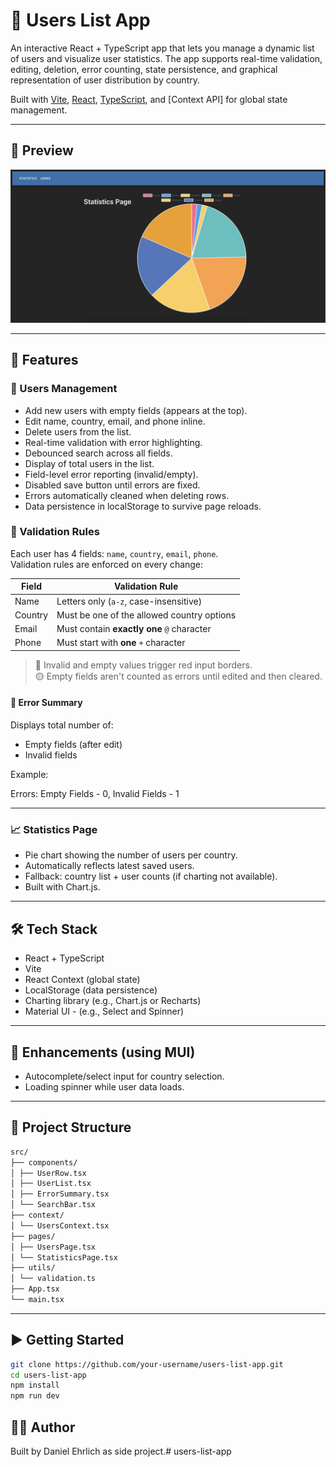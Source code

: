 # 👥 Users List App

An interactive React + TypeScript app that lets you manage a dynamic list of users and visualize user statistics. The app supports real-time validation, editing, deletion, error counting, state persistence, and graphical representation of user distribution by country.

Built with [Vite](https://vitejs.dev/), [React](https://react.dev/), [TypeScript](https://www.typescriptlang.org/), and [Context API] for global state management.

---

## 📸 Preview

![User List App Preview](./public/images/screenshot.png)

---

## 🚀 Features

### 📝 Users Management

- Add new users with empty fields (appears at the top).
- Edit name, country, email, and phone inline.
- Delete users from the list.
- Real-time validation with error highlighting.
- Debounced search across all fields.
- Display of total users in the list.
- Field-level error reporting (invalid/empty).
- Disabled save button until errors are fixed.
- Errors automatically cleaned when deleting rows.
- Data persistence in localStorage to survive page reloads.

### 🧪 Validation Rules

Each user has 4 fields: `name`, `country`, `email`, `phone`.  
Validation rules are enforced on every change:

| Field   | Validation Rule |
|--------|------------------|
| Name   | Letters only (`a-z`, case-insensitive) |
| Country | Must be one of the allowed country options |
| Email  | Must contain **exactly one** `@` character |
| Phone  | Must start with **one** `+` character |

> 🔴 Invalid and empty values trigger red input borders.  
> 🟡 Empty fields aren't counted as errors until edited and then cleared.

#### 🧾 Error Summary
Displays total number of:
- Empty fields (after edit)
- Invalid fields

Example:

  Errors: Empty Fields - 0, Invalid Fields - 1

---

### 📈 Statistics Page

- Pie chart showing the number of users per country.
- Automatically reflects latest saved users.
- Fallback: country list + user counts (if charting not available).
- Built with Chart.js.

---

## 🛠 Tech Stack

- React + TypeScript
- Vite
- React Context (global state)
- LocalStorage (data persistence)
- Charting library (e.g., Chart.js or Recharts)
- Material UI - (e.g., Select and Spinner)

---

## 🧩 Enhancements (using MUI)

- Autocomplete/select input for country selection.
- Loading spinner while user data loads.

---

## 📁 Project Structure

```bash
src/
├── components/
│ ├── UserRow.tsx
│ ├── UserList.tsx
│ ├── ErrorSummary.tsx
│ └── SearchBar.tsx
├── context/
│ └── UsersContext.tsx
├── pages/
│ ├── UsersPage.tsx
│ └── StatisticsPage.tsx
├── utils/
│ └── validation.ts
├── App.tsx
└── main.tsx
```

---

## ▶️ Getting Started

```bash
git clone https://github.com/your-username/users-list-app.git
cd users-list-app
npm install
npm run dev
```

## 👨‍💻 Author

  Built by Daniel Ehrlich as side project.# users-list-app